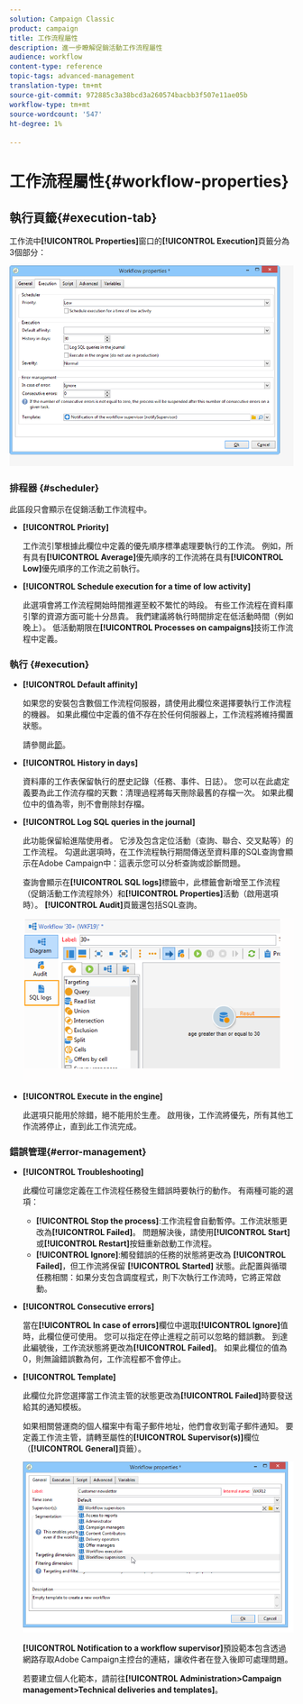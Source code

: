 ```yaml
---
solution: Campaign Classic
product: campaign
title: 工作流程屬性
description: 進一步瞭解促銷活動工作流程屬性
audience: workflow
content-type: reference
topic-tags: advanced-management
translation-type: tm+mt
source-git-commit: 972885c3a38bcd3a260574bacbb3f507e11ae05b
workflow-type: tm+mt
source-wordcount: '547'
ht-degree: 1%

---
```



# 工作流程屬性{#workflow-properties}

## 執行頁籤{#execution-tab}

工作流中&#x200B;**[!UICONTROL Properties]**&#x200B;窗口的&#x200B;**[!UICONTROL Execution]**&#x200B;頁籤分為3個部分：

![](assets/wf_execution_tab.png)

### 排程器 {#scheduler}

此區段只會顯示在促銷活動工作流程中。

* **[!UICONTROL Priority]**

   工作流引擎根據此欄位中定義的優先順序標準處理要執行的工作流。 例如，所有具有&#x200B;**[!UICONTROL Average]**&#x200B;優先順序的工作流將在具有&#x200B;**[!UICONTROL Low]**&#x200B;優先順序的工作流之前執行。

* **[!UICONTROL Schedule execution for a time of low activity]**

   此選項會將工作流程開始時間推遲至較不繁忙的時段。 有些工作流程在資料庫引擎的資源方面可能十分昂貴。 我們建議將執行時間排定在低活動時間（例如晚上）。 低活動期限在&#x200B;**[!UICONTROL Processes on campaigns]**&#x200B;技術工作流程中定義。

### 執行 {#execution}

* **[!UICONTROL Default affinity]**

   如果您的安裝包含數個工作流程伺服器，請使用此欄位來選擇要執行工作流程的機器。 如果此欄位中定義的值不存在於任何伺服器上，工作流程將維持擱置狀態。

   請參閱此[節](../../installation/using/configuring-campaign-server.md#high-availability-workflows-and-affinities)。

* **[!UICONTROL History in days]**

   資料庫的工作表保留執行的歷史記錄（任務、事件、日誌）。 您可以在此處定義要為此工作流存檔的天數：清理過程將每天刪除最舊的存檔一次。 如果此欄位中的值為零，則不會刪除封存檔。

* **[!UICONTROL Log SQL queries in the journal]**

   此功能保留給進階使用者。 它涉及包含定位活動（查詢、聯合、交叉點等）的工作流程。 勾選此選項時，在工作流程執行期間傳送至資料庫的SQL查詢會顯示在Adobe Campaign中：這表示您可以分析查詢或診斷問題。

   查詢會顯示在&#x200B;**[!UICONTROL SQL logs]**&#x200B;標籤中，此標籤會新增至工作流程（促銷活動工作流程除外）和&#x200B;**[!UICONTROL Properties]**&#x200B;活動（啟用選項時）。 **[!UICONTROL Audit]**&#x200B;頁籤還包括SQL查詢。

   ![](assets/wf_tab_log_sql.png)

* **[!UICONTROL Execute in the engine]**

   此選項只能用於除錯，絕不能用於生產。 啟用後，工作流將優先，所有其他工作流將停止，直到此工作流完成。

### 錯誤管理{#error-management}

* **[!UICONTROL Troubleshooting]**

   此欄位可讓您定義在工作流程任務發生錯誤時要執行的動作。 有兩種可能的選項：

   * **[!UICONTROL Stop the process]**:工作流程會自動暫停。工作流狀態更改為&#x200B;**[!UICONTROL Failed]**。 問題解決後，請使用&#x200B;**[!UICONTROL Start]**&#x200B;或&#x200B;**[!UICONTROL Restart]**&#x200B;按鈕重新啟動工作流程。
   * **[!UICONTROL Ignore]**:觸發錯誤的任務的狀態將更改為 **[!UICONTROL Failed]**，但工作流將保留 **[!UICONTROL Started]** 狀態。此配置與循環任務相關：如果分支包含調度程式，則下次執行工作流時，它將正常啟動。

* **[!UICONTROL Consecutive errors]**

   當在&#x200B;**[!UICONTROL In case of errors]**&#x200B;欄位中選取&#x200B;**[!UICONTROL Ignore]**&#x200B;值時，此欄位便可使用。 您可以指定在停止進程之前可以忽略的錯誤數。 到達此編號後，工作流狀態將更改為&#x200B;**[!UICONTROL Failed]**。 如果此欄位的值為0，則無論錯誤數為何，工作流程都不會停止。

* **[!UICONTROL Template]**

   此欄位允許您選擇當工作流主管的狀態更改為&#x200B;**[!UICONTROL Failed]**&#x200B;時要發送給其的通知模板。

   如果相關營運商的個人檔案中有電子郵件地址，他們會收到電子郵件通知。 要定義工作流主管，請轉至屬性的&#x200B;**[!UICONTROL Supervisor(s)]**&#x200B;欄位（**[!UICONTROL General]**&#x200B;頁籤）。

   ![](assets/wf-properties_select-supervisors.png)

   **[!UICONTROL Notification to a workflow supervisor]**&#x200B;預設範本包含透過網路存取Adobe Campaign主控台的連結，讓收件者在登入後即可處理問題。

   若要建立個人化範本，請前往&#x200B;**[!UICONTROL Administration>Campaign management>Technical deliveries and templates]**。


